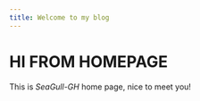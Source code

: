 ```yaml
---
title: Welcome to my blog
---
```


# HI FROM HOMEPAGE

This is *SeaGull-GH* home page, nice to meet you!  
